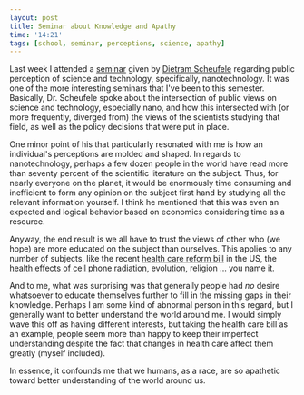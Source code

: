 ```yaml
---
layout: post
title: Seminar about Knowledge and Apathy
time: '14:21'
tags: [school, seminar, perceptions, science, apathy]
---
```


Last week I attended a [seminar][] given by [Dietram Scheufele][] regarding public perception of science and technology, specifically, nanotechnology.  It was one of the more interesting seminars that I've been to this semester.  Basically, Dr. Scheufele spoke about the intersection of public views on science and technology, especially nano, and how this intersected with (or more frequently, diverged from) the views of the scientists studying that field, as well as the policy decisions that were put in place.

One minor point of his that particularly resonated with me is how an individual's perceptions are molded and shaped.  In regards to nanotechnology, perhaps a few dozen people in the world have read more than seventy percent of the scientific literature on the subject.  Thus, for nearly everyone on the planet, it would be enormously time consuming and inefficient to form any opinion on the subject first hand by studying all the relevant information yourself.  I think he mentioned that this was even an expected and logical behavior based on economics considering time as a resource.

Anyway, the end result is we all have to trust the views of other who (we hope) are more educated on the subject than ourselves.  This applies to any number of subjects, like the recent [health care reform bill][] in the US, the [health effects of cell phone radiation][], evolution, religion ... you name it.

And to me, what was surprising was that generally people had _no_ desire whatsoever to educate themselves further to fill in the missing gaps in their knowledge.  Perhaps I am some kind of abnormal person in this regard, but I generally want to better understand the world around me.  I would simply wave this off as having different interests, but taking the health care bill as an example, people seem more than happy to keep their imperfect understanding despite the fact that changes in health care affect them greatly (myself included).

In essence, it confounds me that we humans, as a race, are so apathetic toward better understanding of the world around us. 

[Dietram Scheufele]:http://dietramscheufele.com/scheufele.html
[seminar]:http://www.wsutoday.wsu.edu/pages/publications.asp?Action=Detail&PublicationID=19012&TypeID=2
[health care reform bill]:http://en.wikipedia.org/wiki/Patient_Protection_and_Affordable_Care_Act
[health effects of cell phone radiation]:http://en.wikipedia.org/wiki/Mobile_phone_radiation_and_health
